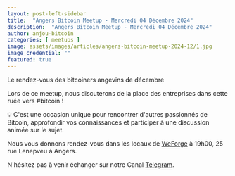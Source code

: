 ```yaml
---
layout: post-left-sidebar
title:  "Angers Bitcoin Meetup - Mercredi 04 Décembre 2024"
description:  "Angers Bitcoin Meetup - Mercredi 04 Décembre 2024"
author: anjou-bitcoin
categories: [ meetups ]
image: assets/images/articles/angers-bitcoin-meetup-2024-12/1.jpg
image_credential: ""
featured: true
---
```


Le rendez-vous des bitcoiners angevins de décembre

Lors de ce meetup, nous discuterons de la place des entreprises dans cette ruée vers #bitcoin !

💡 C'est une occasion unique pour rencontrer d'autres passionnés de Bitcoin, approfondir vos connaissances et participer à une discussion animée sur le sujet.

Nous vous donnons rendez-vous dans les locaux de [WeForge](https://www.weforge.fr/) à 19h00, 25 rue Lenepveu à Angers.

N'hésitez pas à venir échanger sur notre Canal [Telegram](https://t.me/AngersBitcoinMeetup).
